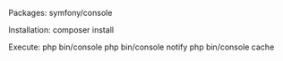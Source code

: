 Packages:
    symfony/console

Installation:
    composer install

Execute:
    php bin/console
    php bin/console notify
    php bin/console cache
    